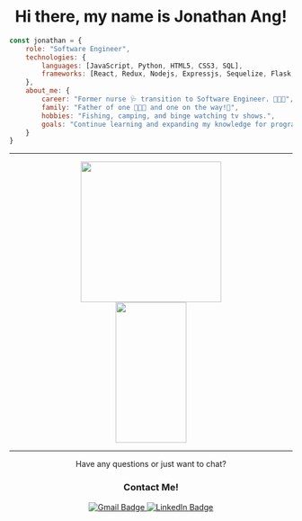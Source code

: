 <h1 align="center" >Hi there, my name is Jonathan Ang!</h1> 


```javascript
const jonathan = {
    role: "Software Engineer",
    technologies: {
        languages: [JavaScript, Python, HTML5, CSS3, SQL],
        frameworks: [React, Redux, Nodejs, Expressjs, Sequelize, Flask, SQLAlchemy, SQLite3],
    },
    about_me: {
        career: "Former nurse 🩺 transition to Software Engineer. 👨🏼‍💻",
        family: "Father of one 👨‍👩‍👧 and one on the way!🐣",
        hobbies: "Fishing, camping, and binge watching tv shows.",
        goals: "Continue learning and expanding my knowledge for programming."
    }
}
```

***
<div align="center">
  <img align=top height="250px" src="https://github-readme-stats.vercel.app/api/top-langs/?username=jang55&layout=compact&theme=vision-friendly-dark" />
  <img align=top width="50%" height="250px" src="https://camo.githubusercontent.com/c1dcb74cc1c1835b1d716f5051499a2814c683c806b15f04b0eba492863703e9/68747470733a2f2f63646e2e6472696262626c652e636f6d2f75736572732f3733303730332f73637265656e73686f74732f363538313234332f6176656e746f2e676966" />
</div>

***
<div id="badges" align="center">
  <p>Have any questions or just want to chat?</p>
  <h3>Contact Me!</h3>
  <a href="mailto:jjcang23@gmail.com">
    <img src="https://img.shields.io/badge/Gmail-D14836?style=for-the-badge&logo=gmail&logoColor=white" alt="Gmail Badge"/>
  </a>
  <a href="https://www.linkedin.com/in/jonathan-ang-b1508b286/">
    <img src="https://img.shields.io/badge/LinkedIn-blue?style=for-the-badge&logo=linkedin&logoColor=white" alt="LinkedIn Badge"/>
  </a>
</div>





